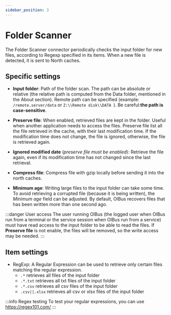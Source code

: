 ```yaml
---
sidebar_position: 3
---
```


# Folder Scanner

The Folder Scanner connector periodically checks the input folder for new files, according to Regexp specified in its items.
When a new file is detected, it is sent to North caches.

## Specific settings
- **Input folder**: Path of the folder scan. The path can be absolute or relative (the relative path is computed from 
the Data folder, mentioned in the About section). Remote path can be specified (example:
  `/remote.server/data` or `Z:\\Remote disk\\DATA `). Be careful:**the path is case-sensitive**. 

- **Preserve file**: When enabled, retrieved files are kept in the folder. Useful when another application needs to access the files.
Preserve file list all the file retrieved in the cache, with their last modification time. If the modification time does 
not change, the file is ignored, otherwise, the file is retrieved again. 

- **Ignored modified date** (_preserve file must be enabled_): Retrieve the file again, even if its modification time has not changed 
since the last retrieval.

- **Compress file**: Compress file with gzip locally before sending it into the north caches.

- **Minimum age**: Writing large files to the input folder can take some time. To avoid retrieving a corrupted file 
(because it is being written), the _Minimum age_ field can be adjusted. By default, OIBus recovers files that has been 
written more than one second ago.

:::danger User access
The user running OIBus (the logged user when OIBus run from a terminal or the service session when OIBus run from a service)
must have read access to the input folder to be able to read the files. If **Preserve file** is not enable, the files will
be removed, so the write access may be needed.
:::

## Item settings 
- RegExp: A Regular Expression can be used to retrieve only certain files matching the regular expression. 
  - `.*` retrieves all files of the input folder
  - `.*.txt` retrieves all txt files of the input folder
  - `.*.csv` retrieves all csv files of the input folder
  - `.csv||.xlsx` retrieves all csv or xlsx files of the input folder


:::info Regex testing
To test your regular expressions, you can use https://regex101.com/
:::